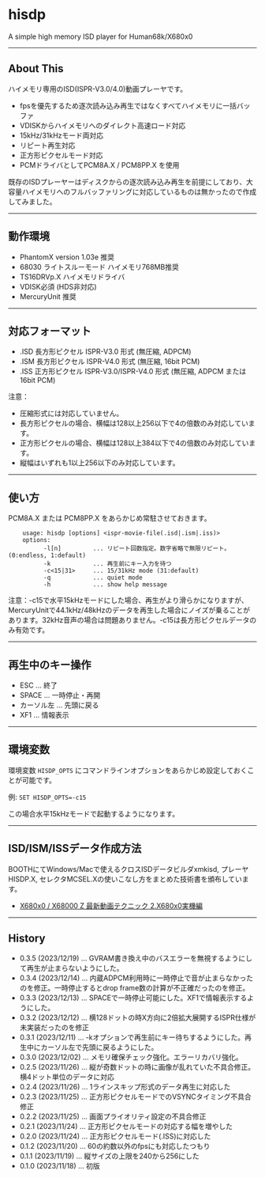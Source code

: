 # hisdp
A simple high memory ISD player for Human68k/X680x0

---

## About This

ハイメモリ専用のISD(ISPR-V3.0/4.0)動画プレーヤです。

 - fpsを優先するため逐次読み込み再生ではなくすべてハイメモリに一括バッファ
 - VDISKからハイメモリへのダイレクト高速ロード対応
 - 15kHz/31kHzモード両対応
 - リピート再生対応
 - 正方形ピクセルモード対応
 - PCMドライバとしてPCM8A.X / PCM8PP.X を使用

既存のISDプレーヤーはディスクからの逐次読み込み再生を前提にしており、大容量ハイメモリへのフルバッファリングに対応しているものは無かったので作成してみました。

---

## 動作環境

* PhantomX version 1.03e 推奨
* 68030 ライトスルーモード ハイメモリ768MB推奨
* TS16DRVp.X ハイメモリドライバ
* VDISK必須 (HDS非対応)
* MercuryUnit 推奨

---

## 対応フォーマット

* .ISD 長方形ピクセル ISPR-V3.0 形式 (無圧縮, ADPCM)
* .ISM 長方形ピクセル ISPR-V4.0 形式 (無圧縮, 16bit PCM)
* .ISS 正方形ピクセル ISPR-V3.0/ISPR-V4.0 形式 (無圧縮, ADPCM または 16bit PCM)

注意：

- 圧縮形式には対応していません。
- 長方形ピクセルの場合、横幅は128以上256以下で4の倍数のみ対応しています。
- 正方形ピクセルの場合、横幅は128以上384以下で4の倍数のみ対応しています。
- 縦幅はいずれも1以上256以下のみ対応しています。

---

## 使い方

PCM8A.X または PCM8PP.X をあらかじめ常駐させておきます。

        usage: hisdp [options] <ispr-movie-file(.isd|.ism|.iss)>
        options:
              -l[n]         ... リピート回数指定。数字省略で無限リピート。(0:endless, 1:default)
              -k            ... 再生前にキー入力を待つ
              -c<15|31>     ... 15/31kHz mode (31:default)
              -q            ... quiet mode
              -h            ... show help message

注意：-c15で水平15kHzモードにした場合、再生がより滑らかになりますが、MercuryUnitで44.1kHz/48kHzのデータを再生した場合にノイズが乗ることがあります。32kHz音声の場合は問題ありません。-c15は長方形ピクセルデータのみ有効です。

---

## 再生中のキー操作

- ESC ... 終了
- SPACE ... 一時停止・再開
- カーソル左 ... 先頭に戻る
- XF1 ... 情報表示

---

## 環境変数

環境変数 `HISDP_OPTS` にコマンドラインオプションをあらかじめ設定しておくことが可能です。

例: `SET HISDP_OPTS=-c15`

この場合水平15kHzモードで起動するようになります。

---

## ISD/ISM/ISSデータ作成方法

BOOTHにてWindows/Macで使えるクロスISDデータビルダxmkisd, プレーヤHISDP.X, セレクタMCSEL.Xの使いこなし方をまとめた技術書を頒布しています。

* [X680x0 / X68000 Z 最新動画テクニック 2.X680x0実機編](https://booth.pm/ja/items/5306356)

---

## History

* 0.3.5 (2023/12/19) ... GVRAM書き換え中のバスエラーを無視するようにして再生が止まらないようにした。
* 0.3.4 (2023/12/14) ... 内蔵ADPCM利用時に一時停止で音が止まらなかったのを修正。一時停止するとdrop frame数の計算が不正確だったのを修正。
* 0.3.3 (2023/12/13) ... SPACEで一時停止可能にした。XF1で情報表示するようにした。
* 0.3.2 (2023/12/12) ... 横128ドットの時X方向に2倍拡大展開するISPR仕様が未実装だったのを修正
* 0.3.1 (2023/12/11) ... -kオプションで再生前にキー待ちするようにした。再生中にカーソル左で先頭に戻るようにした。
* 0.3.0 (2023/12/02) ... メモリ確保チェック強化。エラーリカバリ強化。
* 0.2.5 (2023/11/26) ... 縦が奇数ドットの時に画像が乱れていた不具合修正。横4ドット単位のデータに対応
* 0.2.4 (2023/11/26) ... 1ラインスキップ形式のデータ再生に対応した
* 0.2.3 (2023/11/25) ... 正方形ピクセルモードでのVSYNCタイミング不具合修正
* 0.2.2 (2023/11/25) ... 画面プライオリティ設定の不具合修正
* 0.2.1 (2023/11/24) ... 正方形ピクセルモードの対応する幅を増やした
* 0.2.0 (2023/11/24) ... 正方形ピクセルモード(.ISS)に対応した
* 0.1.2 (2023/11/20) ... 60の約数以外のfpsにも対応したつもり 
* 0.1.1 (2023/11/19) ... 縦サイズの上限を240から256にした
* 0.1.0 (2023/11/18) ... 初版

